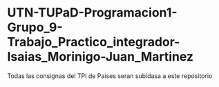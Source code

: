 # UTN-TUPaD-Programacion1-Grupo_9-Trabajo_Practico_integrador-Isaias_Morinigo-Juan_Martinez
Todas las consignas del TPI de Paises seran subidasa a este repositorio
